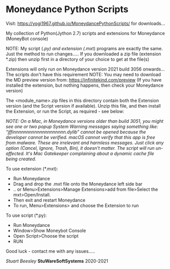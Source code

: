 # Moneydance Python Scripts

Visit: https://yogi1967.github.io/MoneydancePythonScripts/ for downloads...

My collection of Python(Jython 2.7) scripts and extensions for Moneydance (MoneyBot console)

NOTE: My script (*.py) and extension (*.mxt) programs are exactly the same. Just the method to run changes.....
If you downloaded a zip file (extension *.zip) then unzip first in a directory of your choice to get at the file(s)

Extensions will only run on Moneydance version 2021 build 3056 onwards... The scripts don't have this requirement
NOTE: You may need to download the MD preview version from: https://infinitekind.com/preview
(If you have installed the extension, but nothing happens, then check your Moneydance version)

The <module_name>.zip files in this directory contain both the Extension version (and the Script version if available).
Unzip this file, and then install the Extension, or run the Script, as required - see below:

_NOTE: On a Mac, in Moneydance versions older than build 3051,  you might see one or two popup System Warning messages
saying something like: “jffinnnnnnnnnnnnnnnnnnnn.dylib” cannot be opened because the developer cannot be verified.
macOS cannot verify that this app is free from malware.
These are irrelevant and harmless messages. Just click any option (Cancel, Ignore, Trash, Bin), it doesn't matter. 
The script will run un-affected. It's Mac Gatekeeper complaining about a dynamic cache file being created._

To use extension (*.mxt):
- Run Moneydance
- Drag and drop the .mxt file onto the Moneydance left side bar
- .. or Menu>Extensions>Manage Extensions>add from file>Select the mxt>Open/Install.
- Then exit and restart Moneydance 
- To run, Menu>Extensions> and choose the Extension to run

To use script (*.py):
- Run Moneydance
- Window>Show Moneybot Console
- Open Script>Choose the script
- RUN

Good luck - contact me with any issues.....

_Stuart Beesley_
**StuWareSoftSystems** 2020-2021
